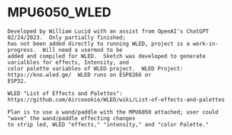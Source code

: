 # MPU6050_WLED

    Developed by William Lucid with an assist from OpenAI's ChatGPT 02/24/2023.  Only partially finished; 
    has not been added directly to running WLED, project is a work-in-progress.  Will need a usermod to be 
    added and compiled for WLED.  Sketch was developed to generate varialbles for effects, Intensity, and 
    color palette variables of WLED project.  WLED Project:  https://kno.wled.ge/  WLED runs on ESP8266 or 
    ESP32.
    
    WLED "List of Effects and Palettes":  https://github.com/Aircoookie/WLED/wiki/List-of-effects-and-palettes 
    
    Plan is to use a wand/paddle with the MPU6050 attached; user could "wave" the wand/paddle effecting changes 
    to strip led, WLED "effects," "intensity," and "color Palette."
